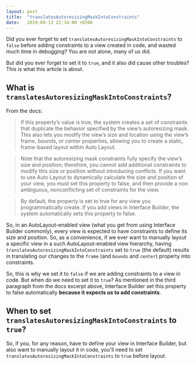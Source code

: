 ```yaml
---
layout: post
title:  "translatesAutoresizingMaskIntoConstraints"
date:   2019-09-13 22:34:00 +0200
---
```


Did you ever forget to set `translatesAutoresizingMaskIntoConstraints` to `false` before adding constraints to a view created in code, and wasted much time in debugging? You are not alone, many of us did. 

But did you ever forget to set it to `true`, and it also did cause other troubles? This is what this article is about.


## What is `translatesAutoresizingMaskIntoConstraints`?

From the docs:

> If this property’s value is true, the system creates a set of constraints that duplicate the behavior specified by the view’s autoresizing mask. This also lets you modify the view’s size and location using the view’s frame, bounds, or center properties, allowing you to create a static, frame-based layout within Auto Layout.

>Note that the autoresizing mask constraints fully specify the view’s size and position; therefore, you cannot add additional constraints to modify this size or position without introducing conflicts. If you want to use Auto Layout to dynamically calculate the size and position of your view, you must set this property to false, and then provide a non ambiguous, nonconflicting set of constraints for the view.

>By default, the property is set to true for any view you programmatically create. If you add views in Interface Builder, the system automatically sets this property to false.

So, in an AutoLayout-enabled view (what you get from using Interface Builder commonly), every view is expected to have constraints to define its size and position. So, as a convenience, if we ever want to manually layout a specific view in a such AutoLayout-enabled view hierarchy, having `translatesAutoresizingMaskIntoConstraints` set to `true` (the default) results in translating our changes to the `frame` (and `bounds` and `center`) property into constraints. 

So, this is why we set it to `false` if we are adding constraints to a view in code. But when do we need to set it to `true`? As mentioned in the third paragraph from the docs excerpt above, Interface Builder set this property to false automatically **because it expects us to add constraints**. 

## When to set `translatesAutoresizingMaskIntoConstraints` to `true`?

So, if you, for any reason, have to define your view in Interface Builder, but also want to manually layout it in code, you'll need to set `translatesAutoresizingMaskIntoConstraints` to `true` before layout.



